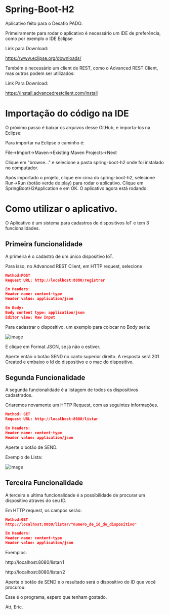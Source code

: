 # Spring-Boot-H2
Aplicativo feito para o Desafio PADO.

Primeiramente para rodar o aplicativo é necessário um IDE de preferência, como por exemplo o IDE Eclipse

Link para Download:

https://www.eclipse.org/downloads/

Também é necessário um client de REST, como o Advanced REST Client, mas outros podem ser utilizados:

Link Para Download:

https://install.advancedrestclient.com/install

# Importação do código na IDE

O próximo passo é baixar os arquivos desse GitHub, e importa-los na Eclipse:

Para importar na Eclipse o caminho é:

File->Import->Maven->Existing Maven Projects->Next

Clique em "browse..." e selecione a pasta spring-boot-h2 onde foi instalado no computador.

Após importado o projeto, clique em cima do spring-boot-h2, selecione Run->Run (botão verde de play) para rodar o aplicativo. Clique em SpringBootH2Application e em OK. O aplicativo agora está rodando.

# Como utilizar o aplicativo.

O Aplicativo é um sistema para cadastros de dispositivos IoT e tem 3 funcionalidades.

## Primeira funcionalidade

A primeira é o cadastro de um único dispositivo IoT.

Para isso, no Advanced REST Client, em HTTP request, selecione

```json
Method:POST
Request URL: http://localhost:8080/registrar

Em Headers:
Header name: content-type
Header value: application/json

Em Body:
Body content type: application/json
Editor view: Raw Input
```

Para cadastrar o dispositivo, um exemplo para colocar no Body seria:

![image](https://user-images.githubusercontent.com/94720397/142698296-6b32e58f-0abd-427d-a0fd-75364bada2e7.png)

E clique em Format JSON, se já não o estiver.

Aperte então o botão SEND no canto superior direito. 
A resposta será 201 Created e embaixo o Id do dispositivo e o mac do dispositivo.

## Segunda Funcionalidade

A segunda funcionalidade é a listagem de todos os dispositivos cadastrados.

Criaremos novamente um HTTP Request, com as seguintes informações.

```json
Method: GET
Request URL: http://localhost:8080/listar

Em Headers:
Header name: content-type
Header value: application/json
```

Aperte o botão de SEND.

Exemplo de Lista:

![image](https://user-images.githubusercontent.com/94720397/142698245-5e6157ea-d875-493d-a729-21d2751f3ea4.png)

## Terceira Funcionalidade

A terceira e ultima funcionalidade é a possibilidade de procurar um dispositivo atraves do seu ID.

Em HTTP request, os campos serão:

```json
Method:GET
http://localhost:8080/listar/"numero_de_id_do_dispositivo"

Em Headers:
Header name: content-type
Header value: application/json
```


Exemplos:

http://localhost:8080/listar/1

http://localhost:8080/listar/2

Aperte o botão de SEND e o resultado será o dispositivo do ID que você procurou.

Esse é o programa, espero que tenham gostado.

Att, Eric.
